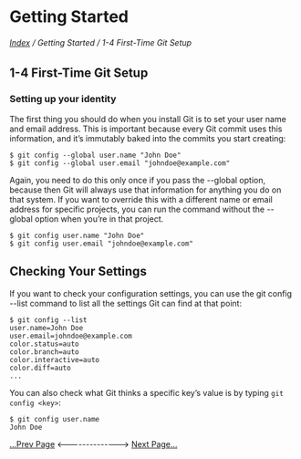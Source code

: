 Getting Started
==
###### [Index](../index.md) / Getting Started / 1-4 First-Time Git Setup

## 1-4 First-Time Git Setup

### Setting up your identity
The first thing you should do when you install Git is to set your user name and email address. This
is important because every Git commit uses this information, and it’s immutably baked into the
commits you start creating:
```
$ git config --global user.name "John Doe"
$ git config --global user.email "johndoe@example.com"
```
Again, you need to do this only once if you pass the --global option, because then Git will always
use that information for anything you do on that system. If you want to override this with a
different name or email address for specific projects, you can run the command without the
--global option when you’re in that project.
```
$ git config user.name "John Doe"
$ git config user.email "johndoe@example.com"
```

## Checking Your Settings
If you want to check your configuration settings, you can use the git config --list command to list
all the settings Git can find at that point:
```
$ git config --list
user.name=John Doe
user.email=johndoe@example.com
color.status=auto
color.branch=auto
color.interactive=auto
color.diff=auto
...
```
You can also check what Git thinks a specific key’s value is by typing `git config <key>`:
```
$ git config user.name
John Doe
```


[...Prev Page](1-3-0.md) <--------------> [Next Page...](2-1-0.md)